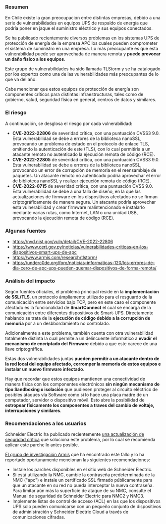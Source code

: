 ### Resumen

En Chile existe la gran preocupación entre distintas empresas,
debido a una serie de vulnerabilidades en equipos UPS de
respaldo de energía que podría poner en jaque el suministro
eléctrico y sus equipos conectados.

Se ha publicado recientemente diversos problemas en los sistemas
UPS de protección de energía de la empresa APC los cuales pueden
comprometer el sistema de suministro en una empresa. Lo más
preocupante es que esta vulnerabilidad puede ser aprovechada de
manera remota y **puede provocar un daño físico a los
equipos**.

Este grupo de vulnerabilidades ha sido llamada TLStorm y se ha
catalogado por los expertos como una de las vulnerabilidades más
preocupantes de lo que va del año.

Cabe mencionar que estos equipos de protección de energía son
componentes críticos para distintas infraestructuras, tales como
de gobierno, salud, seguridad física en general, centros de
datos y similares.


### El riesgo

A continuación, se desglosa el riesgo por cada vulnerabilidad:

- **CVE-2022-22806** de severidad crítica, con una puntuación CVSS3 9.0. Esta vulnerabilidad se debe a errores de la biblioteca nanoSSL, provocando un problema de estado en el protocolo de enlace TLS, omitiendo la autenticación de este (TLS), con lo cual permitiría a un atacante remoto no autenticado la ejecución remota de código (RCE).
- **CVE-2022-22805** de severidad crítica, con una puntuación CVSS3 9.0. Esta vulnerabilidad se debe a errores de la biblioteca nanoSSL, provocando un error de corrupción de memoria en el reensamblaje de paquetes. Un atacante remoto no autenticado podría aprovechar el error de biblioteca nanoSSL y realizar ejecución remota de código (RCE).
- **CVE-2022-0715** de severidad crítica, con una puntuación CVSS 9.0. Esta vulnerabilidad se debe a una falla de diseño, en la que las actualizaciones de firmware en los dispositivos afectados no se firman criptográficamente de manera segura. Un atacante podría aprovechar esta vulnerabilidad y crear firmware malintencionado e instalarlo mediante varias rutas, como Internet, LAN o una unidad USB, provocando la ejecución remota de código (RCE).


### Algunas fuentes

- https://nvd.nist.gov/vuln/detail/CVE-2022-22806
- https://www.cert.gov.py/noticias/vulnerabilidades-criticas-en-los-dispositivos-smart-ups-de-apc
- https://www.armis.com/research/tlstorm/
- https://underc0de.org/foro/noticias-informaticas-120/los-errores-de-dia-cero-de-apc-ups-pueden-quemar-dispositivos-de-forma-remota/


### Análisis del impacto

Según fuentes oficiales, el problema principal reside en la
**implementación de SSL/TLS**, un protocolo ámpliamente
utilizado para el resguardo de la comunicación entre servicios
bajo TCP, pero en este caso el componente afectado es la
funcionalidad de **SmartConnect** el cual se encarga de la
comunicación entre diferentes dispositivos de Smart-UPS.
Directamente hablando se trata de la **ejecución de código
debido a la corrupción de memoria** por a un desbbordamiento
no controlado.

Adicionalmente a este problema, también cuenta con otra
vulnerabilidad totalmente distinta la cual permite a un
delincuente informático a **evadir el mecanismo de encriptado
del Firmware** debido a que este carece de una llave
criptográfica.

Estas dos vulnerabilidades juntas **pueden permitir a un atacante
dentro de la red local del equipo afectado, corromper la memoria
de estos equipos e instalar un nuevo firmware infectado**.

Hay que recordar que estos equipos mantienen una conectividad de
manera física con los componentes electrónicos **sin ningún
mecanismo de tipo Sandboxing o isolación** que pudiesen
proteger al circuito eléctrico de posibles ataques vía Software
como si lo hace una placa madre de un computador, servidor o
dispositivo móvil. Esto abre la posibilidad de **estropear
físicamente los componentes a traves del cambio de voltaje,
interrupciones y similares**.


### Recomendaciones a los usuarios

Schneider Electric ha publicado recientemente
[una actualización de seguridad crítica](https://download.schneider-electric.com/files?p_Doc_Ref=SEVD-2022-067-02)
que soluciona este problema, por lo cual se recomienda aplicar este parche lo
antes posible.

[El grupo de investigación Armis](https://www.armis.com/research/tlstorm/) que
ha encontrado este fallo y lo ha reportado oportunamente mencionan las
siguientes recomendaciones:

- Instale los parches disponibles en el sitio web de Schneider Electric.
- Si está utilizando la NMC, cambie la contraseña predeterminada de la NMC ("apc") e instale un certificado SSL firmado públicamente para que un atacante en su red no pueda interceptar la nueva contraseña. Para limitar aún más la superficie de ataque de su NMC, consulte el Manual de seguridad de Schneider Electric para NMC2 y NMC3.
- Implemente listas de control de acceso (ACL) en las que los dispositivos UPS solo pueden comunicarse con un pequeño conjunto de dispositivos de administración y Schneider Electric Cloud a través de comunicaciones cifradas.